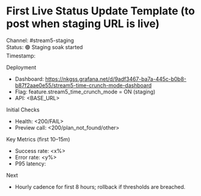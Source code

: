 # First Live Status Update Template (to post when staging URL is live)

Channel: #stream5-staging  
Status: 🟢 Staging soak started  
Timestamp: <UTC>

Deployment
- Dashboard: https://nkgss.grafana.net/d/9adf3467-ba7a-445c-b0b8-b87f2aae0e55/stream5-time-crunch-mode-dashboard
- Flag: feature.stream5_time_crunch_mode = ON (staging)
- API: <BASE_URL>

Initial Checks
- Health: <200/FAIL>
- Preview call: <200/plan_not_found/other>

Key Metrics (first 10–15m)
- Success rate: <x%>
- Error rate: <y%>
- P95 latency: <z s>

Next
- Hourly cadence for first 8 hours; rollback if thresholds are breached.
